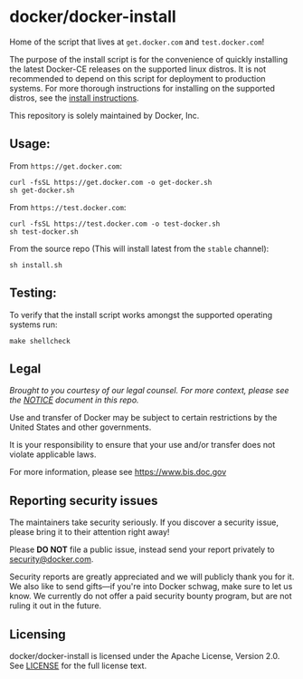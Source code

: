 # docker/docker-install
Home of the script that lives at `get.docker.com` and `test.docker.com`!

The purpose of the install script is for the convenience of quickly
installing the latest Docker-CE releases on the supported linux
distros. It is not recommended to depend on this script for deployment
to production systems. For more thorough instructions for installing
on the supported distros, see the [install
instructions](https://docs.docker.com/engine/install/).

This repository is solely maintained by Docker, Inc.

## Usage:

From `https://get.docker.com`:
```shell
curl -fsSL https://get.docker.com -o get-docker.sh
sh get-docker.sh
```

From `https://test.docker.com`:
```shell
curl -fsSL https://test.docker.com -o test-docker.sh
sh test-docker.sh
```

From the source repo (This will install latest from the `stable` channel):
```shell
sh install.sh
```

## Testing:

To verify that the install script works amongst the supported operating systems run:

```shell
make shellcheck
```

## Legal
*Brought to you courtesy of our legal counsel. For more context,
please see the [NOTICE](NOTICE) document in this repo.*

Use and transfer of Docker may be subject to certain restrictions by the
United States and other governments.

It is your responsibility to ensure that your use and/or transfer does not
violate applicable laws.

For more information, please see https://www.bis.doc.gov

## Reporting security issues

The maintainers take security seriously. If you discover a security issue,
please bring it to their attention right away!

Please **DO NOT** file a public issue, instead send your report privately to
[security@docker.com](mailto:security@docker.com).

Security reports are greatly appreciated and we will publicly thank you for it.
We also like to send gifts—if you're into Docker schwag, make sure to let
us know. We currently do not offer a paid security bounty program, but are not
ruling it out in the future.

## Licensing

docker/docker-install is licensed under the Apache License, Version 2.0.
See [LICENSE](LICENSE) for the full license text.
